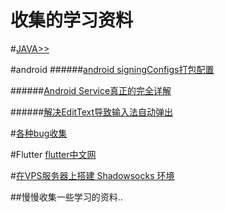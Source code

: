 # 收集的学习资料
#[JAVA>>](https://github.com/wangHwYD/study/tree/master/java)



#android
######[android signingConfigs打包配置](https://www.jianshu.com/p/62ac145ee0ad)

######[Android Service真正的完全详解](https://github.com/wangHwYD/study/blob/master/java/Service%E8%AF%A6%E8%A7%A3.md)

######[解决EditText导致输入法自动弹出](https://www.jianshu.com/p/670b9e494107)


#[各种bug收集]()


#Flutter
[flutter中文网](https://flutterchina.club/)

#[在VPS服务器上搭建 Shadowsocks 环境](https://github.com/wangHwYD/study/blob/master/%E5%9C%A8VPS%E6%9C%8D%E5%8A%A1%E5%99%A8%E4%B8%8A%E6%90%AD%E5%BB%BA%20Shadowsocks%20%E7%8E%AF%E5%A2%83.md) 



##慢慢收集一些学习的资料..